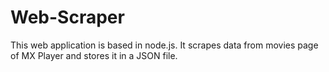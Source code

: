 # Web-Scraper
This web application is based in node.js. It scrapes data from movies page of MX Player and stores it in a JSON file.
